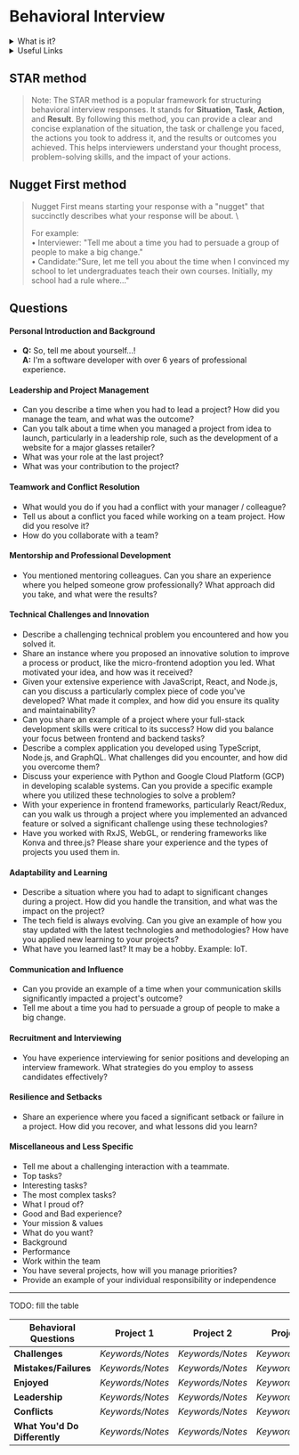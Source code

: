 # Behavioral Interview

<details>
<summary>What is it?</summary>

A behavioral interview is a type of job interview that focuses on assessing a candidate's past behavior in order to predict their future performance. Instead of asking hypothetical questions, behavioral interviewers ask candidates to provide specific examples of how they have handled certain situations in the past.

The purpose of a behavioral interview is to evaluate a candidate's skills, abilities, and fit for a particular role based on their past experiences. By asking candidates to provide real-life examples, interviewers can gain insights into their problem-solving abilities, communication skills, teamwork, leadership potential, and more.

During a behavioral interview, candidates are typically asked to describe a situation, explain the actions they took, and discuss the results or outcomes of their actions. This approach allows interviewers to assess a candidate's ability to handle various work-related scenarios and make informed decisions.

Preparing for a behavioral interview involves reflecting on past experiences, identifying relevant examples, and practicing how to articulate those examples effectively. By showcasing your skills and experiences through well-crafted behavioral responses, you can increase your chances of impressing the interviewer and landing the job.

Remember, in a behavioral interview, it's important to be specific, provide context, and highlight your role and contributions in each situation. Use the STAR method (Situation, Task, Action, Result) to structure your responses and ensure clarity and coherence.
</details>

<details>
<summary>Useful Links</summary>

   - [How To Prepare for a Behavioral Interview](https://www.indeed.com/career-advice/interviewing/how-to-prepare-for-a-behavioral-interview)
   - [10 Behavioral Interview Questions (With Sample Answers)](https://www.indeed.com/career-advice/interviewing/behavioral-interview-questions)
</details>

## STAR method

> Note: The STAR method is a popular framework for structuring behavioral interview responses. It stands for **Situation**, **Task**, **Action**, and **Result**. By following this method, you can provide a clear and concise explanation of the situation, the task or challenge you faced, the actions you took to address it, and the results or outcomes you achieved. This helps interviewers understand your thought process, problem-solving skills, and the impact of your actions.

## Nugget First method 

> Nugget First means starting your response with a "nugget" that succinctly describes what your response will be about. \
> 
> For example:\
• Interviewer: "Tell me about a time you had to persuade a group of people to make a big change."\
• Candidate:"Sure, let me tell you about the time when I convinced my school to let undergraduates teach their own courses. Initially, my school had a rule where..."

## Questions

#### Personal Introduction and Background
- **Q:** So, tell me about yourself...! \
  **A:** I'm a software developer with over 6 years of professional experience.

#### Leadership and Project Management
- Can you describe a time when you had to lead a project? How did you manage the team, and what was the outcome?
- Can you talk about a time when you managed a project from idea to launch, particularly in a leadership role, such as the development of a website for a major glasses retailer?
- What was your role at the last project?
- What was your contribution to the project?

#### Teamwork and Conflict Resolution
- What would you do if you had a conflict with your manager / colleague?
- Tell us about a conflict you faced while working on a team project. How did you resolve it?
- How do you collaborate with a team?

#### Mentorship and Professional Development
- You mentioned mentoring colleagues. Can you share an experience where you helped someone grow professionally? What approach did you take, and what were the results?

#### Technical Challenges and Innovation
- Describe a challenging technical problem you encountered and how you solved it.
- Share an instance where you proposed an innovative solution to improve a process or product, like the micro-frontend adoption you led. What motivated your idea, and how was it received?
- Given your extensive experience with JavaScript, React, and Node.js, can you discuss a particularly complex piece of code you've developed? What made it complex, and how did you ensure its quality and maintainability?
- Can you share an example of a project where your full-stack development skills were critical to its success? How did you balance your focus between frontend and backend tasks?
- Describe a complex application you developed using TypeScript, Node.js, and GraphQL. What challenges did you encounter, and how did you overcome them?
- Discuss your experience with Python and Google Cloud Platform (GCP) in developing scalable systems. Can you provide a specific example where you utilized these technologies to solve a problem?
- With your experience in frontend frameworks, particularly React/Redux, can you walk us through a project where you implemented an advanced feature or solved a significant challenge using these technologies?
-  Have you worked with RxJS, WebGL, or rendering frameworks like Konva and three.js? Please share your experience and the types of projects you used them in.

#### Adaptability and Learning
- Describe a situation where you had to adapt to significant changes during a project. How did you handle the transition, and what was the impact on the project?
- The tech field is always evolving. Can you give an example of how you stay updated with the latest technologies and methodologies? How have you applied new learning to your projects?
- What have you learned last? It may be a hobby. Example: IoT.

#### Communication and Influence
- Can you provide an example of a time when your communication skills significantly impacted a project's outcome?
- Tell me about a time you had to persuade a group of people to make a big change.

#### Recruitment and Interviewing
- You have experience interviewing for senior positions and developing an interview framework. What strategies do you employ to assess candidates effectively?

#### Resilience and Setbacks
- Share an experience where you faced a significant setback or failure in a project. How did you recover, and what lessons did you learn?

#### Miscellaneous and Less Specific
- Tell me about a challenging interaction with a teammate.
- Top tasks?
- Interesting tasks?
- The most complex tasks?
- What I proud of?
- Good and Bad experience?
- Your mission & values
- What do you want?
- Background
- Performance
- Work within the team
- You have several projects, how will you manage priorities?
- Provide an example of your individual responsibility or independence


------


TODO: fill the table 

| Behavioral Questions   | Project 1         | Project 2         | Project 3         |
|------------------------|-------------------|-------------------|-------------------|
| **Challenges**         | *Keywords/Notes*  | *Keywords/Notes*  | *Keywords/Notes*  |
| **Mistakes/Failures**  | *Keywords/Notes*  | *Keywords/Notes*  | *Keywords/Notes*  |
| **Enjoyed**            | *Keywords/Notes*  | *Keywords/Notes*  | *Keywords/Notes*  |
| **Leadership**         | *Keywords/Notes*  | *Keywords/Notes*  | *Keywords/Notes*  |
| **Conflicts**          | *Keywords/Notes*  | *Keywords/Notes*  | *Keywords/Notes*  |
| **What You'd Do Differently** | *Keywords/Notes*  | *Keywords/Notes*  | *Keywords/Notes*  |
